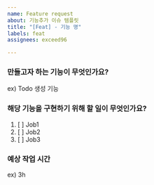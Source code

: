 ```yaml
---
name: Feature request
about: 기능추가 이슈 템플릿
title: "[Feat] - 기능 명"
labels: feat
assignees: exceed96

---
```


### 만들고자 하는 기능이 무엇인가요?
ex) Todo 생성 기능

### 해당 기능을 구현하기 위해 할 일이 무엇인가요?
1. [ ] Job1
2. [ ] Job2
3. [ ] Job3

### 예상 작업 시간
ex) 3h
